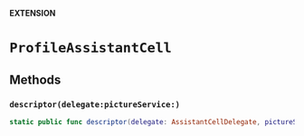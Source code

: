 **EXTENSION**

# `ProfileAssistantCell`

## Methods
### `descriptor(delegate:pictureService:)`

```swift
static public func descriptor(delegate: AssistantCellDelegate, pictureService: PictureService) -> ItemCellConfigurator<ProfileAssistantItem, ProfileAssistantCell>
```
